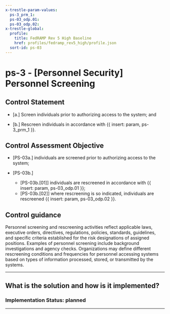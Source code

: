 ```yaml
---
x-trestle-param-values:
  ps-3_prm_1:
  ps-03_odp.01:
  ps-03_odp.02:
x-trestle-global:
  profile:
    title: FedRAMP Rev 5 High Baseline
    href: profiles/fedramp_rev5_high/profile.json
  sort-id: ps-03
---
```


# ps-3 - \[Personnel Security\] Personnel Screening

## Control Statement

- \[a.\] Screen individuals prior to authorizing access to the system; and

- \[b.\] Rescreen individuals in accordance with {{ insert: param, ps-3_prm_1 }}.

## Control Assessment Objective

- \[PS-03a.\] individuals are screened prior to authorizing access to the system;

- \[PS-03b.\]

  - \[PS-03b.[01]\] individuals are rescreened in accordance with {{ insert: param, ps-03_odp.01 }};
  - \[PS-03b.[02]\] where rescreening is so indicated, individuals are rescreened {{ insert: param, ps-03_odp.02 }}.

## Control guidance

Personnel screening and rescreening activities reflect applicable laws, executive orders, directives, regulations, policies, standards, guidelines, and specific criteria established for the risk designations of assigned positions. Examples of personnel screening include background investigations and agency checks. Organizations may define different rescreening conditions and frequencies for personnel accessing systems based on types of information processed, stored, or transmitted by the systems.

______________________________________________________________________

## What is the solution and how is it implemented?

<!-- For implementation status enter one of: implemented, partial, planned, alternative, not-applicable -->

<!-- Note that the list of rules under ### Rules: is read-only and changes will not be captured after assembly to JSON -->

<!-- Add control implementation description here for control: ps-3 -->

### Implementation Status: planned

______________________________________________________________________
